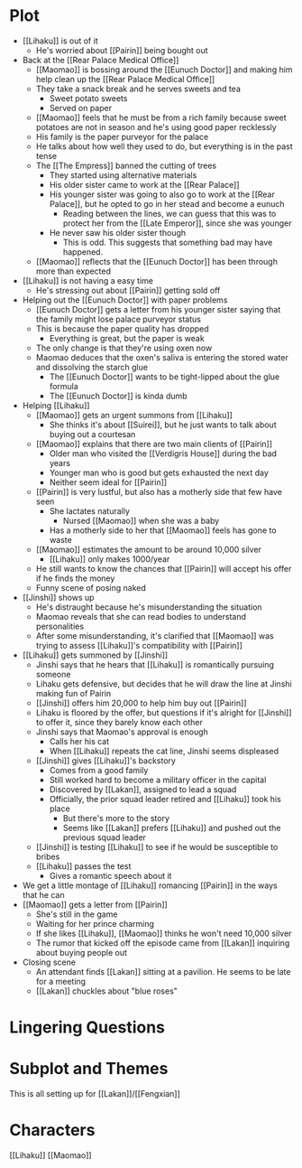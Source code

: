 # Plot
- [[Lihaku]] is out of it
	- He's worried about [[Pairin]] being bought out
- Back at the [[Rear Palace Medical Office]]
	- [[Maomao]] is bossing around the [[Eunuch Doctor]] and making him help clean up the [[Rear Palace Medical Office]]
	- They take a snack break and he serves sweets and tea
		- Sweet potato sweets
		- Served on paper
	- [[Maomao]] feels that he must be from a rich family because sweet potatoes are not in season and he's using good paper recklessly
	- His family is the paper purveyor for the palace
	- He talks about how well they used to do, but everything is in the past tense
	- The [[The Empress]] banned the cutting of trees
		- They started using alternative materials
		- His older sister came to work at the [[Rear Palace]]
		- His younger sister was going to also go to work at the [[Rear Palace]], but he opted to go in her stead and become a eunuch
			- Reading between the lines, we can guess that this was to protect her from the [[Late Emperor]], since she was younger
		- He never saw his older sister though
			- This is odd. This suggests that something bad may have happened.
	- [[Maomao]] reflects that the [[Eunuch Doctor]] has been through more than expected
- [[Lihaku]] is not having a easy time
	- He's stressing out about [[Pairin]] getting sold off
- Helping out the [[Eunuch Doctor]] with paper problems
	- [[Eunuch Doctor]] gets a letter from his younger sister saying that the family might lose palace purveyor status
	- This is because the paper quality has dropped
		- Everything is great, but the paper is weak
	- The only change is that they're using oxen now
	- Maomao deduces that the oxen's saliva is entering the stored water and dissolving the starch glue
		- The [[Eunuch Doctor]] wants to be tight-lipped about the glue formula
		- The [[Eunuch Doctor]] is kinda dumb
- Helping [[Lihaku]]
	- [[Maomao]] gets an urgent summons from [[Lihaku]]
		- She thinks it's about [[Suirei]], but he just wants to talk about buying out a courtesan
	- [[Maomao]] explains that there are two main clients of [[Pairin]]
		- Older man who visited the [[Verdigris House]] during the bad years
		- Younger man who is good but gets exhausted the next day
		- Neither seem ideal for [[Pairin]]
	- [[Pairin]] is very lustful, but also has a motherly side that few have seen
		- She lactates naturally
			- Nursed [[Maomao]] when she was a baby
		- Has a motherly side to her that [[Maomao]] feels has gone to waste
	- [[Maomao]] estimates the amount to be around 10,000 silver
		- [[Lihaku]] only makes 1000/year
	- He still wants to know the chances that [[Pairin]] will accept his offer if he finds the money
	- Funny scene of posing naked
- [[Jinshi]] shows up
	- He's distraught because he's misunderstanding the situation
	- Maomao reveals that she can read bodies to understand personalities
	- After some misunderstanding, it's clarified that [[Maomao]] was trying to assess [[Lihaku]]'s compatibility with [[Pairin]]
- [[Lihaku]] gets summoned by [[Jinshi]]
	- Jinshi says that he hears that [[Lihaku]] is romantically pursuing someone
	- Lihaku gets defensive, but decides that he will draw the line at Jinshi making fun of Pairin
	- [[Jinshi]] offers him 20,000 to help him buy out [[Pairin]]
	- Lihaku is floored by the offer, but questions if it's alright for [[Jinshi]] to offer it, since they barely know each other
	- Jinshi says that Maomao's approval is enough
		- Calls her his cat
		- When [[Lihaku]] repeats the cat line, Jinshi seems displeased
	- [[Jinshi]] gives [[Lihaku]]'s backstory
		- Comes from a good family
		- Still worked hard to become a military officer in the capital
		- Discovered by [[Lakan]], assigned to lead a squad
		- Officially, the prior squad leader retired and [[Lihaku]] took his place
			- But there's more to the story
			- Seems like [[Lakan]] prefers [[Lihaku]] and pushed out the previous squad leader
	- [[Jinshi]] is testing [[Lihaku]] to see if he would be susceptible to bribes
	- [[Lihaku]] passes the test
		- Gives a romantic speech about it
- We get a little montage of [[Lihaku]] romancing [[Pairin]] in the ways that he can
- [[Maomao]] gets a letter from [[Pairin]]
	- She's still in the game
	- Waiting for her prince charming
	- If she likes [[Lihaku]], [[Maomao]] thinks he won't need 10,000 silver
	- The rumor that kicked off the episode came from [[Lakan]] inquiring about buying people out
- Closing scene
	- An attendant finds [[Lakan]] sitting at a pavilion. He seems to be late for a meeting
	- [[Lakan]] chuckles about "blue roses"
# Lingering Questions
# Subplot and Themes
This is all setting up for [[Lakan]]/[[Fengxian]]
# Characters
[[Lihaku]]
[[Maomao]]